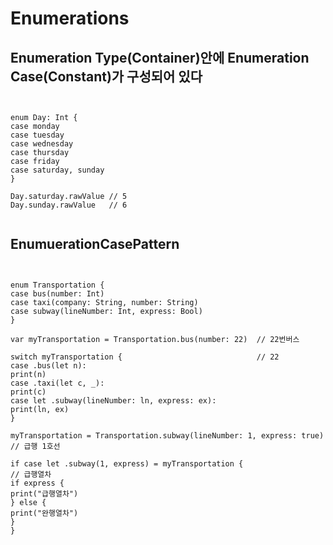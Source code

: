 
# Enumerations

## Enumeration Type(Container)안에 Enumeration Case(Constant)가 구성되어 있다
<pre><code>

enum Day: Int {
case monday
case tuesday
case wednesday
case thursday
case friday
case saturday, sunday
}

Day.saturday.rawValue // 5
Day.sunday.rawValue   // 6

</code></pre>

## EnumuerationCasePattern

<pre><code>

enum Transportation {
case bus(number: Int)
case taxi(company: String, number: String)
case subway(lineNumber: Int, express: Bool)
}

var myTransportation = Transportation.bus(number: 22)  // 22번버스

switch myTransportation {                              // 22
case .bus(let n):
print(n)
case .taxi(let c, _):
print(c)
case let .subway(lineNumber: ln, express: ex):
print(ln, ex)
}

myTransportation = Transportation.subway(lineNumber: 1, express: true) // 급행 1호선

if case let .subway(1, express) = myTransportation {                   // 급행열차
if express {
print("급행열차")
} else {
print("완행열차")
}
}

</code></pre>

